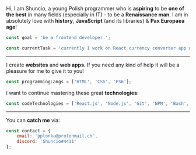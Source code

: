 Hi, I am Shuncio, a young Polish programmer who is **aspiring** to be **one of the best** in many fields (especially in IT) - to be a **Renaissance man**. I am in absolutely love with **history**, **JavaScript** (and its libraries) & **Pax Europaea age**!

```javascript
const goal = 'be a frontend developer.';
```

```javascript
const currentTask = 'currently I work on React currency converter app with usage of an external API';
```


---


I create **websites** and **web apps**. If you need any kind of help it will be a pleasure for me to give it to you!
```javascript
const programmingLangs = ['HTML', 'CSS', 'ES6'];
```

I want to continue mastering these great **technologies**:
```javascript
const codeTechnologies = ['React.js', 'Node.js', 'Git', 'NPM', 'Bash', 'Linux'];
```


---


You can **catch me** via:
```javascript
const contact = {
    email: 'pplonka@protonmail.ch',
    discord: 'Shuncio#4411'
};
```
